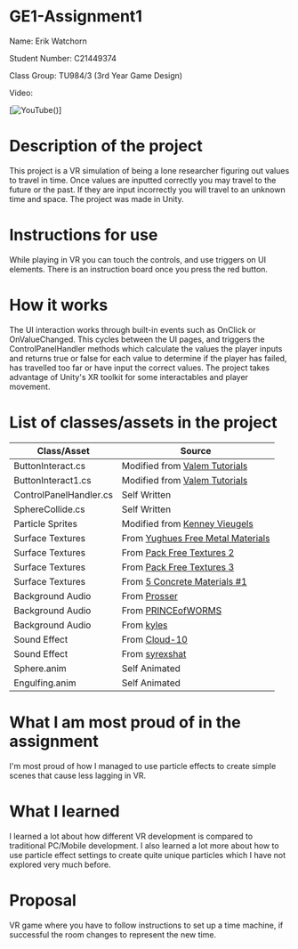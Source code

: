 # GE1-Assignment1

Name: Erik Watchorn

Student Number: C21449374

Class Group: TU984/3 (3rd Year Game Design)

Video:

[![YouTube](img)()]

# Description of the project
This project is a VR simulation of being a lone researcher figuring out values to travel in time. Once values are inputted correctly you may travel to the future or the past. If they are input incorrectly you will travel to an unknown time and space. The project was made in Unity.

# Instructions for use
While playing in VR you can touch the controls, and use triggers on UI elements.
There is an instruction board once you press the red button.

# How it works
The UI interaction works through built-in events such as OnClick or OnValueChanged. This cycles between the UI pages, and triggers the ControlPanelHandler methods which calculate the values the player inputs and returns true or false for each value to determine if the player has failed, has travelled too far or have input the correct values. The project takes advantage of Unity's XR toolkit for some interactables and player movement. 

# List of classes/assets in the project

| Class/Asset | Source |
| ----------- | ------ |
| ButtonInteract.cs | Modified from [Valem Tutorials](https://youtu.be/bts8VkDP_vU?si=y_qVWZlA0i26neHe) |
| ButtonInteract1.cs | Modified from [Valem Tutorials](https://youtu.be/bts8VkDP_vU?si=y_qVWZlA0i26neHe) |
| ControlPanelHandler.cs | Self Written |
| SphereCollide.cs | Self Written |
| Particle Sprites | Modified from [Kenney Vieugels](https://opengameart.org/content/particle-pack-80-sprites) |
| Surface Textures | From [Yughues Free Metal Materials](https://assetstore.unity.com/packages/p/yughues-free-metal-materials-12949) |
| Surface Textures | From [Pack Free Textures 2](https://assetstore.unity.com/packages/2d/textures-materials/pack-free-textures-2-266006) |
| Surface Textures | From [Pack Free Textures 3](https://assetstore.unity.com/packages/2d/textures-materials/pack-free-textures-3-266007) |
| Surface Textures | From [5 Concrete Materials #1](https://assetstore.unity.com/packages/2d/textures-materials/concrete/5-concrete-materials-1-255940) |
| Background Audio | From [Prosser](https://freesound.org/people/Prosser/sounds/233996/) |
| Background Audio | From [PRINCEofWORMS](https://freesound.org/people/PRINCEofWORMS/sounds/571647/) |
| Background Audio | From [kyles](https://freesound.org/people/kyles/sounds/455828/) |
| Sound Effect | From [Cloud-10](https://freesound.org/people/Cloud-10/sounds/688735/) |
| Sound Effect | From [syrexshat](https://freesound.org/people/syrexshat/sounds/520629/) |
| Sphere.anim | Self Animated |
| Engulfing.anim | Self Animated |



# What I am most proud of in the assignment
I'm most proud of how I managed to use particle effects to create simple scenes that cause less lagging in VR.

# What I learned
I learned a lot about how different VR development is compared to traditional PC/Mobile development. I also learned a lot more about how to use particle effect settings to create quite unique particles which I have not explored very much before.

# Proposal
VR game where you have to follow instructions to set up a time machine, if successful the room changes to represent the new time.

